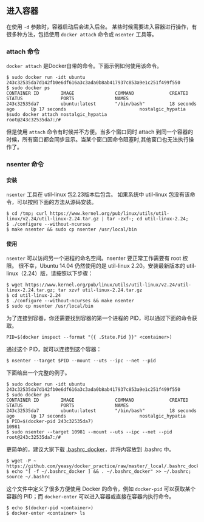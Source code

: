 ## 进入容器
在使用 `-d` 参数时，容器启动后会进入后台。
某些时候需要进入容器进行操作，有很多种方法，包括使用 `docker attach` 命令或 `nsenter` 工具等。
### attach 命令
`docker attach` 是Docker自带的命令。下面示例如何使用该命令。
```
$ sudo docker run -idt ubuntu
243c32535da7d142fb0e6df616a3c3ada0b8ab417937c853a9e1c251f499f550
$ sudo docker ps
CONTAINER ID        IMAGE               COMMAND             CREATED             STATUS              PORTS               NAMES
243c32535da7        ubuntu:latest       "/bin/bash"         18 seconds ago      Up 17 seconds                           nostalgic_hypatia
$sudo docker attach nostalgic_hypatia
root@243c32535da7:/#
```
但是使用 `attach` 命令有时候并不方便。当多个窗口同时 attach 到同一个容器的时候，所有窗口都会同步显示。当某个窗口因命令阻塞时,其他窗口也无法执行操作了。

### nsenter 命令
#### 安装
`nsenter` 工具在 util-linux 包2.23版本后包含。
如果系统中 util-linux 包没有该命令，可以按照下面的方法从源码安装。
```
$ cd /tmp; curl https://www.kernel.org/pub/linux/utils/util-linux/v2.24/util-linux-2.24.tar.gz | tar -zxf-; cd util-linux-2.24;
$ ./configure --without-ncurses
$ make nsenter && sudo cp nsenter /usr/local/bin
```

#### 使用
`nsenter` 可以访问另一个进程的命名空间。nsenter 要正常工作需要有 root 权限。
很不幸，Ubuntu 14.04 仍然使用的是 util-linux 2.20。安装最新版本的 util-linux（2.24）版，请按照以下步骤：
```
$ wget https://www.kernel.org/pub/linux/utils/util-linux/v2.24/util-linux-2.24.tar.gz; tar xzvf util-linux-2.24.tar.gz
$ cd util-linux-2.24
$ ./configure --without-ncurses && make nsenter
$ sudo cp nsenter /usr/local/bin
```
为了连接到容器，你还需要找到容器的第一个进程的 PID，可以通过下面的命令获取。
```
PID=$(docker inspect --format "{{ .State.Pid }}" <container>)
```
通过这个 PID，就可以连接到这个容器：
```
$ nsenter --target $PID --mount --uts --ipc --net --pid
```
下面给出一个完整的例子。
```
$ sudo docker run -idt ubuntu
243c32535da7d142fb0e6df616a3c3ada0b8ab417937c853a9e1c251f499f550
$ sudo docker ps
CONTAINER ID        IMAGE               COMMAND             CREATED             STATUS              PORTS               NAMES
243c32535da7        ubuntu:latest       "/bin/bash"         18 seconds ago      Up 17 seconds                           nostalgic_hypatia
$ PID=$(docker-pid 243c32535da7)
10981
$ sudo nsenter --target 10981 --mount --uts --ipc --net --pid
root@243c32535da7:/#
```
更简单的，建议大家下载
[.bashrc_docker](https://github.com/yeasy/docker_practice/raw/master/_local/.bashrc_docker)，并将内容放到 .bashrc 中。
```
$ wget -P ~ https://github.com/yeasy/docker_practice/raw/master/_local/.bashrc_docker;
$ echo "[ -f ~/.bashrc_docker ] && . ~/.bashrc_docker" >> ~/.bashrc; source ~/.bashrc
```
这个文件中定义了很多方便使用 Docker 的命令，例如 `docker-pid` 可以获取某个容器的 PID；而 `docker-enter` 可以进入容器或直接在容器内执行命令。
```
$ echo $(docker-pid <container>)
$ docker-enter <container> ls
```
